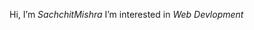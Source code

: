 Hi, I’m *SachchitMishra*
I’m interested in *Web Devlopment*

<!---
SachchitMishra/SachchitMishra is a ✨ special ✨ repository because its `README.md` (this file) appears on your GitHub profile.
You can click the Preview link to take a look at your changes.
--->
